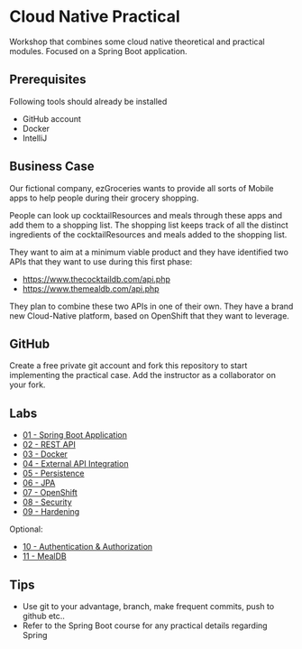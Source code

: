 # Cloud Native Practical

Workshop that combines some cloud native theoretical and practical modules. Focused on a Spring Boot application.

## Prerequisites

Following tools should already be installed

* GitHub account
* Docker
* IntelliJ

## Business Case

Our fictional company, ezGroceries wants to provide all sorts of Mobile apps to help people during their grocery shopping.

People can look up cocktailResources and meals through these apps and add them to a shopping list. The shopping list keeps track of all the distinct ingredients of the cocktailResources and meals added to the shopping list. 

They want to aim at a minimum viable product and they have identified two APIs that they want to use during this first phase:

* https://www.thecocktaildb.com/api.php
* https://www.themealdb.com/api.php

They plan to combine these two APIs in one of their own. They have a brand new Cloud-Native platform, based on OpenShift that they want to leverage.

## GitHub

Create a free private git account and fork this repository to start implementing the practical case. Add the instructor as a collaborator on your fork. 

## Labs

* [01 - Spring Boot Application](lab-readme/lab-01-spring-boot)
* [02 - REST API](lab-readme/lab-02-rest-api)
* [03 - Docker](lab-readme/lab-03-docker)
* [04 - External API Integration](lab-readme/lab-04-external-api)
* [05 - Persistence](lab-readme/lab-05-persistence)
* [06 - JPA](lab-readme/lab-06-jpa)
* [07 - OpenShift](lab-readme/lab-07-openshift)
* [08 - Security](lab-readme/lab-08-security)
* [09 - Hardening](lab-readme/lab-09-hardening)

Optional:

* [10 - Authentication & Authorization](lab-readme/lab-10-authn-authz)
* [11 - MealDB](lab-readme/lab-11-mealdb)


## Tips
* Use git to your advantage, branch, make frequent commits, push to github etc..
* Refer to the Spring Boot course for any practical details regarding Spring
